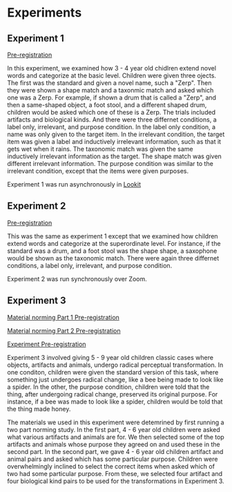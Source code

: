 # Experiments

## Experiment 1

[Pre-registration](https://osf.io/2gebc)

In this experiment, we examined how 3 - 4 year old chidlren extend novel words and categorize at the basic level. Children were given three ojects. The first was the standard and given a novel name, such a "Zerp". Then they were shown a shape match and a taxonmic match and asked which one was a Zerp. For example, if shown a drum that is called a "Zerp", and then a same-shaped object, a foot stool, and a different shaped drum, children would be asked which one of these is a Zerp. The trials included artifacts and biological kinds. And there were three differnet conditions, a label only, irrelevant, and purpose condition. In the label only condition, a name was only given to the target item. In the irrelevant condition, the target item was given a label and inductively irrelevant information, such as that it gets wet when it rains.  The taxonomic match was given the same inductively irrelevant information as the target. The shape match was given different irrelevant information. The purpose condition was similar to the irrelevant condition, except that the items were given purposes. 

Experiment 1 was run asynchronously in [Lookit](https://lookit.mit.edu/)

## Experiment 2

[Pre-registration](https://osf.io/uzhw8)

This was the same as experiment 1 except that we examined how children extend words and categorize at the superordinate level. For instance, if the standard was a drum, and a foot stool was the shape shape, a saxophone would be shown as the taxonomic match. There were again three differnet conditions, a label only, irrelevant, and purpose condition.

Experiment 2 was run synchronously over Zoom. 

## Experiment 3

[Material norming Part 1 Pre-registration](https://osf.io/pb4wa)

[Material norming Part 2 Pre-registration](https://osf.io/8v5yk)

[Experiment Pre-registration](https://osf.io/mrqdx)


Experiment 3 involved giving 5 - 9 year old children classic cases where objects, artifacts and animals, undergo radical perceptual transformation. In one conditon, children were given the standard version of this task, where something just undergoes radical change, like a bee being made to look like a spider. In the other, the purpose condition, children were told that the thing, after undergoing radical change, preserved its original purpose. For instance, if a bee was made to look like a spider, children would be told that the thing made honey. 

The materials we used in this experiment were detemrined by first running a two part norming study. In the first part, 4 - 6 year old children were asked what various artifacts and animals are for. We then selected some of the top artifacts and animals whose purpose they agreed on and used these in the second part.  In the second part, we gave 4 - 6 year old children artifact and animal pairs and asked which has some particular purpose. Children were overwhelmingly inclined to select the correct items when asked which of two had some particular purpose. From these, we selected four artifact and four biological kind pairs to be used for the transformations in Experiment 3.
